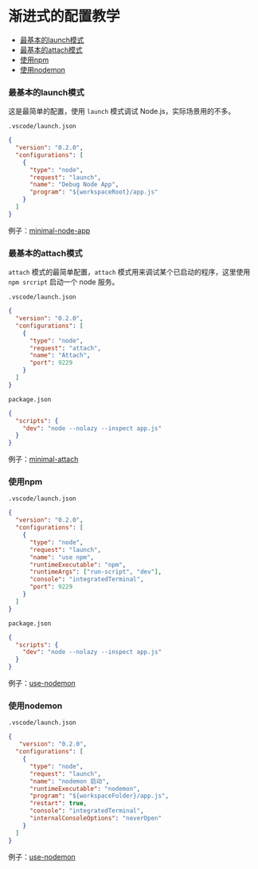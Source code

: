 # 渐进式的配置教学

- [最基本的launch模式](#最基本的launch模式)
- [最基本的attach模式](#最基本的attach模式)
- [使用npm](#使用npm)
- [使用nodemon](#使用nodemon)


### 最基本的launch模式

这是最简单的配置，使用 `launch` 模式调试 Node.js，实际场景用的不多。

`.vscode/launch.json`

```json
{
  "version": "0.2.0",
  "configurations": [
    {
      "type": "node",
      "request": "launch",
      "name": "Debug Node App",
      "program": "${workspaceRoot}/app.js"
    }
  ]
}
```

例子：[minimal-node-app](JavaScript/minimal-node-app/README.md)


### 最基本的attach模式

 `attach` 模式的最简单配置，`attach` 模式用来调试某个已启动的程序，这里使用 `npm srcript` 启动一个 node 服务。

`.vscode/launch.json`

```json
{
  "version": "0.2.0",
  "configurations": [
    {
      "type": "node",
      "request": "attach",
      "name": "Attach",
      "port": 9229
    }
  ]
}
```

`package.json`

```json
{
  "scripts": {
    "dev": "node --nolazy --inspect app.js"
  }
}
```

例子：[minimal-attach](JavaScript/minimal-attach/README.md)


### 使用npm

`.vscode/launch.json`

```json
{
  "version": "0.2.0",
  "configurations": [
    {
      "type": "node",
      "request": "launch",
      "name": "use npm",
      "runtimeExecutable": "npm",
      "runtimeArgs": ["run-script", "dev"],
      "console": "integratedTerminal",
      "port": 9229
    }
  ]
}
```

`package.json`

```json
{
  "scripts": {
    "dev": "node --nolazy --inspect app.js"
  }
}
```

例子：[use-nodemon](JavaScript/use-nodemon/README.md)


### 使用nodemon

`.vscode/launch.json`

```json
{
   "version": "0.2.0",
  "configurations": [
    {
      "type": "node",
      "request": "launch",
      "name": "nodemon 启动",
      "runtimeExecutable": "nodemon",
      "program": "${workspaceFolder}/app.js",
      "restart": true,
      "console": "integratedTerminal",
      "internalConsoleOptions": "neverOpen"
    }
  ]
}
```

例子：[use-nodemon](JavaScript/use-nodemon/README.md)
